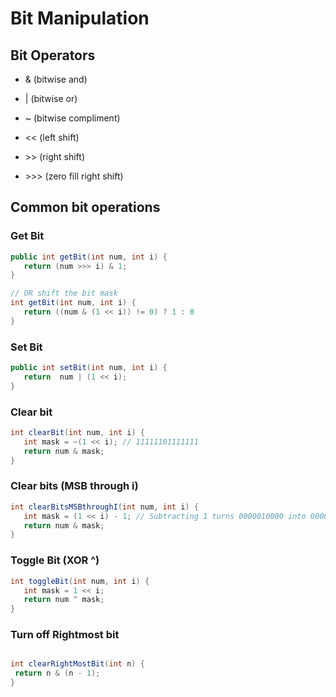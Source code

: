 
# Bit Manipulation

## Bit Operators

* & (bitwise and)

* | (bitwise or)

* ~ (bitwise compliment)

* \<< (left shift)

* \>> (right shift)

* \>>> (zero fill right shift)

## Common bit operations

### Get Bit
```java
public int getBit(int num, int i) {
   return (num >>> i) & 1;
}

// OR shift the bit mask 
int getBit(int num, int i) {
   return ((num & (1 << i)) != 0) ? 1 : 0
}
```

### Set Bit
```java
public int setBit(int num, int i) {
   return  num | (1 << i);
}

```

### Clear bit

```java
int clearBit(int num, int i) {
   int mask = ~(1 << i); // 11111101111111
   return num & mask;
}
```

### Clear bits (MSB through i)

```java
int clearBitsMSBthroughI(int num, int i) {
   int mask = (1 << i) - 1; // Subtracting 1 turns 0000010000 into 0000001111
   return num & mask;
}
```

### Toggle Bit (XOR ^)

```java
int toggleBit(int num, int i) {
   int mask = 1 << i;
   return num ^ mask;
}
```

### Turn off Rightmost bit

```java

int clearRightMostBit(int n) {
 return n & (n - 1);
}
